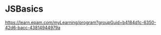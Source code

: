 # JSBasics
 https://learn.epam.com/myLearning/program?groupGuid=b4184d1c-6350-42d6-bacc-43814944979a

